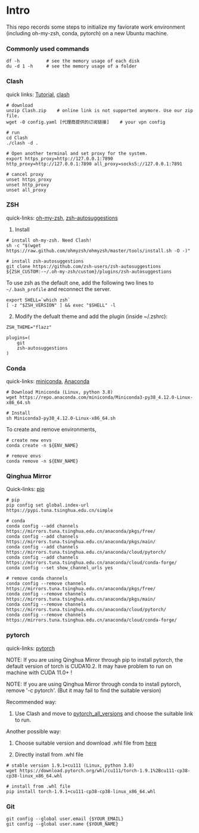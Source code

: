 # Intro
This repo records some steps to initialize my faviorate work environment (including oh-my-zsh, conda, pytorch) on a new Ubuntu machine.

### Commonly used commands

```
df -h          # see the memory usage of each disk
du -d 1 -h     # see the memory usage of a folder
```

### Clash

quick links: [Tutorial](https://segmentfault.com/a/1190000041862051), [clash](https://github.com/Dreamacro/clash/releases/)

```
# download
unzip Clash.zip    # online link is not supported anymore. Use our zip file.
wget -O config.yaml [代理商提供的订阅链接]    # your vpn config

# run
cd Clash
./clash -d .

# Open another terminal and set proxy for the system. 
export https_proxy=http://127.0.0.1:7890 http_proxy=http://127.0.0.1:7890 all_proxy=socks5://127.0.0.1:7891

# cancel proxy
unset https_proxy
unset http_proxy
unset all_proxy
```

### ZSH

quick-links: [oh-my-zsh](https://ohmyz.sh/#install), [zsh-autosuggestions](https://github.com/zsh-users/zsh-autosuggestions/blob/master/INSTALL.md)

1. Install
```
# install oh-my-zsh. Need Clash!
sh -c "$(wget https://raw.github.com/ohmyzsh/ohmyzsh/master/tools/install.sh -O -)"

# install zsh-autosuggestions
git clone https://github.com/zsh-users/zsh-autosuggestions ${ZSH_CUSTOM:-~/.oh-my-zsh/custom}/plugins/zsh-autosuggestions
```

To use zsh as the default one, add the following two lines to `~/.bash_profile` and reconnect the server.

```
export SHELL=`which zsh`
[ -z "$ZSH_VERSION" ] && exec "$SHELL" -l
```


2. Modify the defualt theme and add the plugin (inside ~/.zshrc):
```
ZSH_THEME="flazz"

plugins=( 
    git
    zsh-autosuggestions
)
```


### Conda 

quick-links: [miniconda](https://docs.conda.io/en/latest/miniconda.html), [Anaconda](https://www.anaconda.com/products/distribution)

```
# Download Miniconda (Linux, python 3.8)
wget https://repo.anaconda.com/miniconda/Miniconda3-py38_4.12.0-Linux-x86_64.sh

# Install 
sh Miniconda3-py38_4.12.0-Linux-x86_64.sh
```

To create and remove environments,
```
# create new envs
conda create -n ${ENV_NAME}

# remove envs
conda remove -n ${ENV_NAME}
```


### Qinghua Mirror

Quick-links: [pip](https://mirrors.tuna.tsinghua.edu.cn/help/pypi/)

```
# pip 
pip config set global.index-url https://pypi.tuna.tsinghua.edu.cn/simple

# conda 
conda config --add channels https://mirrors.tuna.tsinghua.edu.cn/anaconda/pkgs/free/
conda config --add channels https://mirrors.tuna.tsinghua.edu.cn/anaconda/pkgs/main/
conda config --add channels https://mirrors.tuna.tsinghua.edu.cn/anaconda/cloud/pytorch/
conda config --add channels https://mirrors.tuna.tsinghua.edu.cn/anaconda/cloud/conda-forge/
conda config --set show_channel_urls yes

# remove conda channels
conda config --remove channels https://mirrors.tuna.tsinghua.edu.cn/anaconda/pkgs/free/
conda config --remove channels https://mirrors.tuna.tsinghua.edu.cn/anaconda/pkgs/main/
conda config --remove channels https://mirrors.tuna.tsinghua.edu.cn/anaconda/cloud/pytorch/
conda config --remove channels https://mirrors.tuna.tsinghua.edu.cn/anaconda/cloud/conda-forge/

```


### pytorch

quick-links: [pytorch](https://pytorch.org/get-started/previous-versions/)

NOTE: If you are using Qinghua Mirror through pip to install pytorch, the default version of torch is CUDA10.2. It may have problem to run on machine with CUDA 11.0+ !

NOTE: If you are using Qinghua Mirror through conda to install pytorch, remove '-c pytorch'. (But it may fail to find the suitable version)

Recommended way:

1. Use Clash and move to [pytorch_all_versions](https://pytorch.org/get-started/previous-versions/) and choose the suitable link to run. 

Another possible way: 

1. Choose suitable version and download .whl file from [here](https://download.pytorch.org/whl/torch_stable.html)

2. Directly install from .whl file

```
# stable version 1.9.1+cu111 (Linux, python 3.8)
wget https://download.pytorch.org/whl/cu111/torch-1.9.1%2Bcu111-cp38-cp38-linux_x86_64.whl

# install from .whl file
pip install torch-1.9.1+cu111-cp38-cp38-linux_x86_64.whl

```

### Git

```
git config --global user.email {$YOUR_EMAIL}
git config --global user.name {$YOUR_NAME}
```

